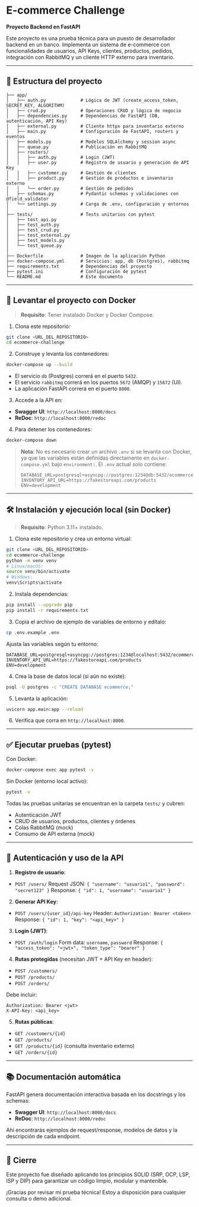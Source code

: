 # E-commerce Challenge

**Proyecto Backend en FastAPI**

Este proyecto es una prueba técnica para un puesto de desarrollador backend en un banco. Implementa un sistema de e-commerce con funcionalidades de usuarios, API Keys, clientes, productos, pedidos, integración con RabbitMQ y un cliente HTTP externo para inventario.

---

## 📁 Estructura del proyecto

```
├── app/
│   ├── auth.py             # Lógica de JWT (create_access_token, SECRET_KEY, ALGORITHM)
│   ├── crud.py             # Operaciones CRUD y lógica de negocio
│   ├── dependencies.py     # Dependencias de FastAPI (DB, autenticación, API Key)
│   ├── external.py         # Cliente httpx para inventario externo
│   ├── main.py             # Configuración de FastAPI, routers y eventos
│   ├── models.py           # Modelos SQLAlchemy y session async
│   ├── queue.py            # Publicación en RabbitMQ
│   ├── routers/
│   │   ├── auth.py         # Login (JWT)
│   │   ├── user.py         # Registro de usuario y generación de API Key
│   │   ├── customer.py     # Gestión de clientes
│   │   ├── product.py      # Gestión de productos e inventario externo
│   │   └── order.py        # Gestión de pedidos
│   ├── schemas.py          # Pydantic schemas y validaciones con @field_validator
│   └── settings.py         # Carga de .env, configuración y entornos
│
├── tests/                  # Tests unitarios con pytest
│   ├── test_api.py
│   ├── test_auth.py
│   ├── test_crud.py
│   ├── test_external.py
│   ├── test_models.py
│   └── test_queue.py
│
├── Dockerfile              # Imagen de la aplicación Python
├── docker-compose.yml      # Servicios: app, db (Postgres), rabbitmq
├── requirements.txt        # Dependencias del proyecto
├── pytest.ini              # Configuración de pytest
└── README.md               # Este documento
```

---

## 🚀 Levantar el proyecto con Docker

> **Requisito**: Tener instalado Docker y Docker Compose.

1. Clona este repositorio:

```bash
git clone <URL_DEL_REPOSITORIO>
cd ecommerce-challenge
```

2. Construye y levanta los contenedores:

```bash
docker-compose up --build
```

* El servicio `db` (Postgres) correrá en el puerto `5432`.
* El servicio `rabbitmq` correrá en los puertos `5672` (AMQP) y `15672` (UI).
* La aplicación FastAPI correrá en el puerto `8000`.

3. Accede a la API en:

* **Swagger UI**: `http://localhost:8000/docs`
* **ReDoc**: `http://localhost:8000/redoc`

4. Para detener los contenedores:

```bash
docker-compose down
```

> **Nota**: No es necesario crear un archivo `.env` si se levanta con Docker, ya que las variables están definidas directamente en `docker-compose.yml` bajo `environment:`. El `.env` actual solo contiene:
>
> ```env
> DATABASE_URL=postgresql+asyncpg://postgres:1234@db:5432/ecommerce
> INVENTORY_API_URL=https://fakestoreapi.com/products
> ENV=development
> ```

---

## 🛠️ Instalación y ejecución local (sin Docker)

> **Requisito**: Python 3.11+ instalado.

1. Clona este repositorio y crea un entorno virtual:

```bash
git clone <URL_DEL_REPOSITORIO>
cd ecommerce-challenge
python -m venv venv
# Linux/macOS:
source venv/bin/activate
# Windows:
venv\Scripts\activate
```

2. Instala dependencias:

```bash
pip install --upgrade pip
pip install -r requirements.txt
```

3. Copia el archivo de ejemplo de variables de entorno y edítalo:

```bash
cp .env.example .env
```

Ajusta las variables según tu entorno:

```dotenv
DATABASE_URL=postgresql+asyncpg://postgres:1234@localhost:5432/ecommerce
INVENTORY_API_URL=https://fakestoreapi.com/products
ENV=development
```

4. Crea la base de datos local (si aún no existe):

```bash
psql -U postgres -c "CREATE DATABASE ecommerce;"
```

5. Levanta la aplicación:

```bash
uvicorn app.main:app --reload
```

6. Verifica que corra en `http://localhost:8000`.

---

## ✅ Ejecutar pruebas (pytest)

Con Docker:

```bash
docker-compose exec app pytest -v
```

Sin Docker (entorno local activo):

```bash
pytest -v
```

Todas las pruebas unitarias se encuentran en la carpeta `tests/` y cubren:

* Autenticación JWT
* CRUD de usuarios, productos, clientes y órdenes
* Colas RabbitMQ (mock)
* Consumo de API externa (mock)

---

## 🔐 Autenticación y uso de la API

1. **Registro de usuario**:

* `POST /users/`
  Request JSON: `{ "username": "usuario1", "password": "secret123" }`
  Response: `{ "id": 1, "username": "usuario1" }`

2. **Generar API Key**:

* `POST /users/{user_id}/api-key`
  Header: `Authorization: Bearer <token>`
  Response: `{ "id": 1, "key": "<api_key>" }`

3. **Login (JWT)**:

* `POST /auth/login`
  Form data: `username`, `password`
  Response: `{ "access_token": "<jwt>", "token_type": "bearer" }`

4. **Rutas protegidas** (necesitan JWT + API Key en header):

* `POST /customers/`
* `POST /products/`
* `POST /orders/`

Debe incluir:

```http
Authorization: Bearer <jwt>
X-API-Key: <api_key>
```

5. **Rutas públicas**:

* `GET /customers/{id}`
* `GET /products/`
* `GET /products/{id}` (consulta inventario externo)
* `GET /orders/{id}`

---

## 📚 Documentación automática

FastAPI genera documentación interactiva basada en los docstrings y los schemas:

* **Swagger UI**: `http://localhost:8000/docs`
* **ReDoc**: `http://localhost:8000/redoc`

Ahí encontrarás ejemplos de request/response, modelos de datos y la descripción de cada endpoint.

---

## 👏 Cierre

Este proyecto fue diseñado aplicando los principios SOLID (SRP, OCP, LSP, ISP y DIP) para garantizar un código limpio, modular y mantenible.

¡Gracias por revisar mi prueba técnica! Estoy a disposición para cualquier consulta o demo adicional.
